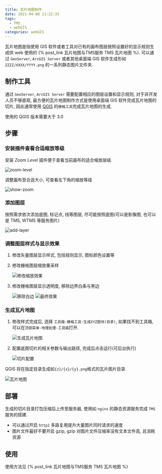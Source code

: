 ```yaml
---
title: 瓦片地图制作
date: 2021-04-08 11:22:33
tags:
  - TMS
  - webGIS
categories: webGIS
---
```


瓦片地图是指使用 GIS 软件或者工具对已有的画布图层按照设置好的显示规则生成供 web 使用的 {% post_link 瓦片地图与TMS服务 TMS 瓦片地图 %}. 可以通过 `GeoServer`, `ArcGIS Server` 或者其他桌面端 GIS 软件生成形如 `ZZZZ/XXXX/YYYY.png` 的一系列静态图片文件夹.

<!-- more -->

## 制作工具

通过 `GeoServer`, `ArcGIS Server` 需要配置相应的图层设置和显示规则, 对于非开发人员不够直观, 最方便的瓦片地图制作方式是使用桌面端 GIS 软件完成瓦片地图的切片, 因此通常使用 [QGIS](https://qgis.org/en/site/forusers/download.html) 的`栅格工具`完成瓦片地图的生成.

使用的 QGIS 版本需要大于 3.0

## 步骤

### 安装插件查看合适缩放等级

安装 _Zoom Level_ 插件便于查看当前画布的适合缩放层级.

![zoom-level](./zoom-level.jpg)

调整画布至合适大小, 可查看左下角的缩放等级

![show-zoom](./show-zoom.jpg)

### 添加图层

按照需求依次添加底图, 标记点, 线等图层, 尽可能按照底图(可以是影像图, 也可以是 TMS, WTMS 等服务图片)

![add-layer](./add-layer.jpg)

### 调整图层样式与显示效果

1. 修改矢量图层显示样式, 包括规则显示, 图标颜色设置等
1. 修改栅格图层缩放重采样

   ![修改缩放效果](./update-symbol.jpg)

1. 修改栅格图层显示透明度, 移除边界白条与黑边

   ![移除白边](./remove-boundary.jpg)
   ![最终效果](./result.jpg)

### 生成瓦片地图

1. 修改样式完成后, 选择 `工具箱-栅格工具-生成XYZ图块(目录)`, 如果找不到工具箱, 可以在`顶部菜单-地理处理-工具箱`打开.

   ![生成瓦片地图](./xyz.jpg)

1. 配置底图切片的相关参数与输出路径, 完成后点击运行(可后台执行)

   ![切片配置](./xyz-config.jpg)

QGIS 将在指定目录生成如`{z}/{x}/{y}.png`格式的瓦片图片目录.

![瓦片地图](./xyz-folder.jpg)

## 部署

生成的切片目录打包压缩后上传至服务器, 使用如 `nginx` 的静态资源服务完成 `TMS` 服务的搭建.

- 可以通过开启 `http2` 多路复用提升大量图片同时请求的速度
- 图片文件最好不要开启 gzip, gzip 对图片文件压缩率没有文本文件高, 且消耗资源

## 使用

使用方法见 {% post_link 瓦片地图与TMS服务 TMS 瓦片地图 %}
